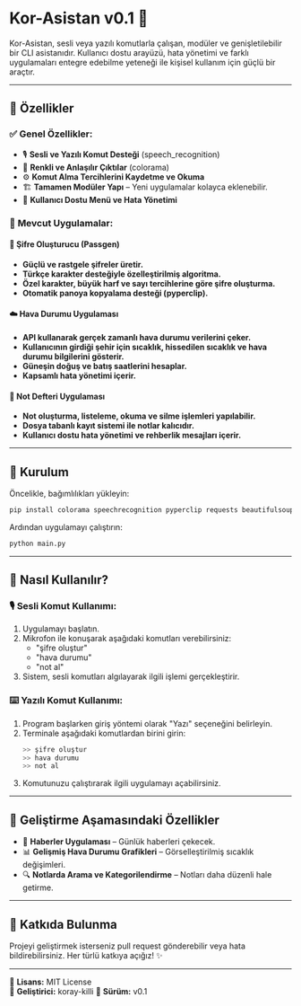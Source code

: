 # Kor-Asistan v0.1 🚀

Kor-Asistan, sesli veya yazılı komutlarla çalışan, modüler ve genişletilebilir bir CLI asistanıdır. Kullanıcı dostu arayüzü, hata yönetimi ve farklı uygulamaları entegre edebilme yeteneği ile kişisel kullanım için güçlü bir araçtır.

---

## 🎯 **Özellikler**

### ✅ **Genel Özellikler:**
- 🎙️ **Sesli ve Yazılı Komut Desteği** (speech_recognition)
- 🎨 **Renkli ve Anlaşılır Çıktılar** (colorama)
- ⚙️ **Komut Alma Tercihlerini Kaydetme ve Okuma**
- 🏗️ **Tamamen Modüler Yapı** – Yeni uygulamalar kolayca eklenebilir.
- 🔄 **Kullanıcı Dostu Menü ve Hata Yönetimi**

### 🔹 **Mevcut Uygulamalar:**
#### 🔑 **Şifre Oluşturucu (Passgen)**
- **Güçlü ve rastgele şifreler üretir.**
- **Türkçe karakter desteğiyle özelleştirilmiş algoritma.**
- **Özel karakter, büyük harf ve sayı tercihlerine göre şifre oluşturma.**
- **Otomatik panoya kopyalama desteği (pyperclip).**

#### ☁️ **Hava Durumu Uygulaması**
- **API kullanarak gerçek zamanlı hava durumu verilerini çeker.**
- **Kullanıcının girdiği şehir için sıcaklık, hissedilen sıcaklık ve hava durumu bilgilerini gösterir.**
- **Güneşin doğuş ve batış saatlerini hesaplar.**
- **Kapsamlı hata yönetimi içerir.**

#### 📝 **Not Defteri Uygulaması**
- **Not oluşturma, listeleme, okuma ve silme işlemleri yapılabilir.**
- **Dosya tabanlı kayıt sistemi ile notlar kalıcıdır.**
- **Kullanıcı dostu hata yönetimi ve rehberlik mesajları içerir.**

---

## 🚀 **Kurulum**

Öncelikle, bağımlılıkları yükleyin:

```sh
pip install colorama speechrecognition pyperclip requests beautifulsoup4
```

Ardından uygulamayı çalıştırın:

```sh
python main.py
```

---

## 📌 **Nasıl Kullanılır?**

### 🎙️ **Sesli Komut Kullanımı:**
1. Uygulamayı başlatın.
2. Mikrofon ile konuşarak aşağıdaki komutları verebilirsiniz:
   - "şifre oluştur"
   - "hava durumu"
   - "not al"
3. Sistem, sesli komutları algılayarak ilgili işlemi gerçekleştirir.

### ⌨️ **Yazılı Komut Kullanımı:**
1. Program başlarken giriş yöntemi olarak "Yazı" seçeneğini belirleyin.
2. Terminale aşağıdaki komutlardan birini girin:
   ```sh
   >> şifre oluştur
   >> hava durumu
   >> not al
   ```
3. Komutunuzu çalıştırarak ilgili uygulamayı açabilirsiniz.

---

## 🔄 **Geliştirme Aşamasındaki Özellikler**
- 📢 **Haberler Uygulaması** – Günlük haberleri çekecek.
- 📊 **Gelişmiş Hava Durumu Grafikleri** – Görselleştirilmiş sıcaklık değişimleri.
- 🔍 **Notlarda Arama ve Kategorilendirme** – Notları daha düzenli hale getirme.

---

## 🤝 **Katkıda Bulunma**
Projeyi geliştirmek isterseniz pull request gönderebilir veya hata bildirebilirsiniz. Her türlü katkıya açığız! ✨

---

📌 **Lisans:** MIT License  
📌 **Geliştirici:** koray-killi
📌 **Sürüm:** v0.1

